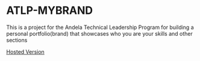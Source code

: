 # ATLP-MYBRAND
This is a project for the Andela Technical Leadership Program
for building a personal portfolio(brand) that showcases who you
are your skills and other sections

[Hosted Version](https://www.google.com](https://atlp-mybrand-p1vqr44d6-bahati10.vercel.app/)https://atlp-mybrand-p1vqr44d6-bahati10.vercel.app/)



